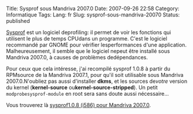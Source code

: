Title: Sysprof sous Mandriva 2007.0
Date: 2007-09-26 22:58
Category: Informatique
Tags:
Lang: fr
Slug: sysprof-sous-mandriva-20070
Status: published

[Sysprof](http://live.gnome.org/Sysprof) est un logiciel deprofiling: il permet de voir les fonctions qui utilisent le plus de temps CPUdans un programme. C'est le logiciel recommandé par GNOME pour vérifier lesperformances d'une application. Malheureusement, il semble que le logiciel nepeut être installé sous Mandriva 2007.0, à causes de problèmes dedépendances.

Pour ceux que cela intéresse, j'ai recompilé sysprof 1.0.8 à partir du RPMsource de la Mandriva 2007.1, pour qu'il soit utilisable sous Mandriva 2007.0.N'oubliez pas aussi d'installer **dkms**, et les sources de*votre* version du kernel (**kernel-source** ou**kernel-source-stripped**). Un petit `modprobesysprof-module` en root sera sans doute aussi nécessaire...

Vous trouverez là [sysprof1.0.8 (i586) pour Mandriva 2007.0](http://liberforce.is.dreaming.org/tmp/sysprof-1.0.8-2mdv2007.0.i586.rpm).
